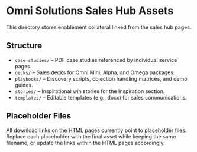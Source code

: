 # Omni Solutions Sales Hub Assets

This directory stores enablement collateral linked from the sales hub pages.

## Structure

- `case-studies/` – PDF case studies referenced by individual service pages.
- `decks/` – Sales decks for Omni Mini, Alpha, and Omega packages.
- `playbooks/` – Discovery scripts, objection handling matrices, and demo guides.
- `stories/` – Inspirational win stories for the Inspiration section.
- `templates/` – Editable templates (e.g., docx) for sales communications.

## Placeholder Files

All download links on the HTML pages currently point to placeholder files. Replace each placeholder with the final asset while keeping the same filename, or update the links within the HTML pages accordingly.
